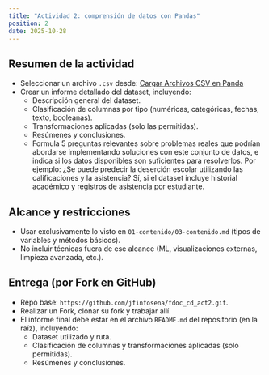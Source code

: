 ```yaml
---
title: "Actividad 2: comprensión de datos con Pandas"
position: 2
date: 2025-10-28
---
```


## Resumen de la actividad

- Seleccionar un archivo `.csv` desde: 
[Cargar Archivos CSV en Panda](/04-tutoriales/03-tutorial3)
- Crear un informe detallado del dataset, incluyendo:
  - Descripción general del dataset.
  - Clasificación de columnas por tipo (numéricas, categóricas, fechas, texto, booleanas).
  - Transformaciones aplicadas (solo las permitidas).
  - Resúmenes y conclusiones.
  - Formula 5 preguntas relevantes sobre problemas reales que podrían abordarse implementando soluciones con este conjunto de datos, e indica si los datos disponibles son suficientes para resolverlos. Por ejemplo: ¿Se puede predecir la deserción escolar utilizando las calificaciones y la asistencia? Sí, si el dataset incluye historial académico y registros de asistencia por estudiante.

## Alcance y restricciones

- Usar exclusivamente lo visto en `01-contenido/03-contenido.md` (tipos de variables y métodos básicos).
- No incluir técnicas fuera de ese alcance (ML, visualizaciones externas, limpieza avanzada, etc.).

## Entrega (por Fork en GitHub)

- Repo base: `https://github.com/jfinfosena/fdoc_cd_act2.git`.
- Realizar un Fork, clonar su fork y trabajar allí.
- El informe final debe estar en el archivo `README.md` del repositorio (en la raíz), incluyendo:
  - Dataset utilizado y ruta.
  - Clasificación de columnas y transformaciones aplicadas (solo permitidas).
  - Resúmenes y conclusiones.

